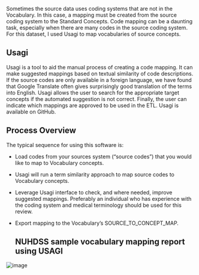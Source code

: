 Sometimes the source data uses coding systems that are not in the Vocabulary. In this case, a mapping must be created from the source coding system to the Standard Concepts. 
Code mapping can be a daunting task, especially when there are many codes in the source coding system. For this dataset, I used Usagi to map vocabularies of source concepts. 
## Usagi 
Usagi is a tool to aid the manual process of creating a code mapping. It can make suggested mappings based on textual similarity of code descriptions. 
If the source codes are only available in a foreign language, we have found that Google Translate often gives surprisingly good translation of the terms into English. 
Usagi allows the user to search for the appropriate target concepts if the automated suggestion is not correct. 
Finally, the user can indicate which mappings are approved to be used in the ETL. Usagi is available on GitHub.
## Process Overview
The typical sequence for using this software is:
- Load codes from your sources system (“source codes”) that you would like to map to Vocabulary concepts.
- Usagi will run a term similarity approach to map source codes to Vocabulary concepts.
- Leverage Usagi interface to check, and where needed, improve suggested mappings. Preferably an individual who has experience with the coding system and medical terminology should be used for this review.
- Export mapping to the Vocabulary’s SOURCE_TO_CONCEPT_MAP.

  ## NUHDSS sample vocabulary mapping report using USAGI
  
![image](https://github.com/Chebet254/NUHDSS-Residence-VA-ETL-to-OMOP/assets/93149259/df23d74a-f2c8-419b-834d-418ae1efa5c6)
